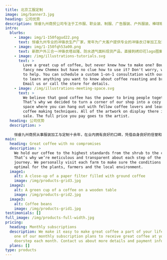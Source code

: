 ```yaml
---
title: 北京工服定制
image: img/banner3.jpg
heading: 公司优势
description: 恒睿九州商贸公司专注于工作服、职业装、制服、广告服装、户外服装、棒球帽、广告帽的加工与定制！产品包括:各行业工作服、职业装、西服、衬衫、文化衫、T恤衫、POLO衫、冲锋衣、棉服、羽绒服、滑雪服、防晒衣、棒球帽等等。
intro:
  blurbs:
    - image: img/1-150fqgud22.png
      text: 恒睿九州专业的冲锋衣生产厂家，常年为广大客户提供专业的冲锋衣订单加工及现货供应服务，客户可来样来图按需定制！可刺绣企业logo、印刷图案标志等！欢迎咨询！
    - image: img/1-150fqh53a00.png
      text: 新款户外三合一冲锋衣塔丝隆、防水透气面料现货产品，直接刺绣印花logo图案
    - image: /img/illustrations-tutorials.svg
      text: >
        Love a great cup of coffee, but never knew how to make one? Bought a
        fancy new Chemex but have no clue how to use it? Don't worry, we’re here
        to help. You can schedule a custom 1-on-1 consultation with our baristas
        to learn anything you want to know about coffee roasting and brewing.
        Email us or call the store for details.
    - image: /img/illustrations-meeting-space.svg
      text: >
        We believe that good coffee has the power to bring people together.
        That’s why we decided to turn a corner of our shop into a cozy meeting
        space where you can hang out with fellow coffee lovers and learn about
        coffee making techniques. All of the artwork on display there is for
        sale. The full price you pay goes to the artist.
  heading: 公司优势
  description: >
    
    恒睿九州商贸从事服装加工与定制十余年，在业内拥有良好的口碑，凭借自身良好的信誉和优质的服务及产品持续稳定而快速的发展，奠定了恒睿九州制衣在工作服制服行业的的主导地位，成为众多优秀企业的长期稳定的工服供应商！
main:
  heading: Great coffee with no compromises
  description: >
    We hold our coffee to the highest standards from the shrub to the cup.
    That’s why we’re meticulous and transparent about each step of the coffee’s
    journey. We personally visit each farm to make sure the conditions are
    optimal for the plants, farmers and the local environment.
  image1:
    alt: A close-up of a paper filter filled with ground coffee
    image: /img/products-grid3.jpg
  image2:
    alt: A green cup of a coffee on a wooden table
    image: /img/products-grid2.jpg
  image3:
    alt: Coffee beans
    image: /img/products-grid1.jpg
testimonials: []
full_image: /img/products-full-width.jpg
pricing:
  heading: Monthly subscriptions
  description: We make it easy to make great coffee a part of your life. Choose
    one of our monthly subscription plans to receive great coffee at your
    doorstep each month. Contact us about more details and payment info.
  plans: []
type: products
---
```

